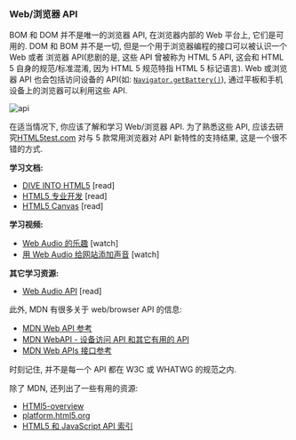 ### Web/浏览器 API

BOM 和 DOM 并不是唯一的浏览器 API, 在浏览器内部的 Web 平台上, 它们是可用的. DOM 和 BOM 并不是一切, 但是一个用于浏览器编程的接口可以被认识一个 Web 或者 浏览器 API(悲剧的是, 这些 API 曾被称为 HTML 5 API, 这会和 HTML 5 自身的规范/标准混淆, 因为 HTML 5 规范特指 HTML 5 标记语言). Web 或浏览器 API 也会包括访问设备的 API(如: [`Navigator.getBattery()`](https://developer.mozilla.org/en-US/docs/Web/API/Navigator/getBattery)), 通过平板和手机设备上的浏览器可以利用这些 API.

![api](https://raw.githubusercontent.com/dwqs/fedHandlebook/master/images/web-api.png)

在适当情况下, 你应该了解和学习 Web/浏览器 API. 为了熟悉这些 API, 应该去研究[HTML5test.com](https://html5test.com/compare/browser/chrome-44/firefox-40/ie-11/safari-9.0.html) 对与 5 款常用浏览器对 API 新特性的支持结果, 这是一个很不错的方式.

**学习文档:**

* [DIVE INTO HTML5](http://diveintohtml5.info/) [read]
* [HTML5 专业开发](http://apress.jensimmons.com/v5/pro-html5-programming/info.html) [read]
* [HTML5 Canvas](http://chimera.labs.oreilly.com/books/1234000001654/index.html) [read]

**学习视频:**

* [Web Audio 的乐趣](https://code.tutsplus.com/courses/fun-with-web-audio/) [watch]
* [用 Web Audio 给网站添加声音](https://code.tutsplus.com/courses/add-sound-to-your-site-with-web-audio) [watch]

**其它学习资源:**

* [Web Audio API](http://chimera.labs.oreilly.com/books/1234000001552/index.html) [read]

此外, MDN 有很多关于 web/browser API 的信息:

* [MDN Web API 参考](https://developer.mozilla.org/en-US/docs/Web/Reference/API)
* [MDN WebAPI - 设备访问 API 和其它有用的 API](https://developer.mozilla.org/en-US/docs/WebAPI)
* [MDN Web APIs 接口参考](https://developer.mozilla.org/en-US/docs/Web/API)

时刻记住, 并不是每一个 API 都在 W3C 或 WHATWG 的规范之内.

除了 MDN, 还列出了一些有用的资源:

* [HTMl5-overview](https://github.com/dret/HTML5-overview)
* [platform.html5.org](https://platform.html5.org/)
* [HTML5 和 JavaScript API 索引](http://html5index.org/)